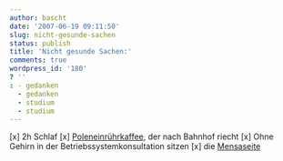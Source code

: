 ```yaml
---
author: bascht
date: '2007-06-19 09:11:50'
slug: nicht-gesunde-sachen
status: publish
title: 'Nicht gesunde Sachen:'
comments: true
wordpress_id: '180'
? ''
: - gedanken
  - gedanken
  - studium
  - studium
---
```


[x] 2h Schlaf [x]
[Poleneinrührkaffee](http://arcadianfood.trustpass.alibaba.com/product/11838623/Nescafe_3_In_1_Regular.html),
der nach Bahnhof riecht [x] Ohne Gehirn in der
Betriebssystemkonsultation sitzen [x] die
[Mensaseite](http://www.htwm.de/~mensa/)


